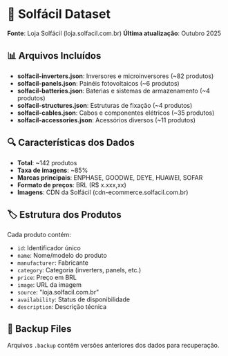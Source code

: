 # 🛒 Solfácil Dataset

**Fonte**: Loja Solfácil (loja.solfacil.com.br)
**Última atualização**: Outubro 2025

## 📊 Arquivos Incluídos

- **solfacil-inverters.json**: Inversores e microinversores (~82 produtos)
- **solfacil-panels.json**: Painéis fotovoltaicos (~6 produtos)
- **solfacil-batteries.json**: Baterias e sistemas de armazenamento (~4 produtos)
- **solfacil-structures.json**: Estruturas de fixação (~4 produtos)
- **solfacil-cables.json**: Cabos e componentes elétricos (~35 produtos)
- **solfacil-accessories.json**: Acessórios diversos (~11 produtos)

## 🔍 Características dos Dados

- **Total**: ~142 produtos
- **Taxa de imagens**: ~85%
- **Marcas principais**: ENPHASE, GOODWE, DEYE, HUAWEI, SOFAR
- **Formato de preços**: BRL (R$ x.xxx,xx)
- **Imagens**: CDN da Solfácil (cdn-ecommerce.solfacil.com.br)

## 🏷️ Estrutura dos Produtos

Cada produto contém:

- `id`: Identificador único
- `name`: Nome/modelo do produto
- `manufacturer`: Fabricante
- `category`: Categoria (inverters, panels, etc.)
- `price`: Preço em BRL
- `image`: URL da imagem
- `source`: "loja.solfacil.com.br"
- `availability`: Status de disponibilidade
- `description`: Descrição técnica

## 🔄 Backup Files

Arquivos `.backup` contêm versões anteriores dos dados para recuperação.
